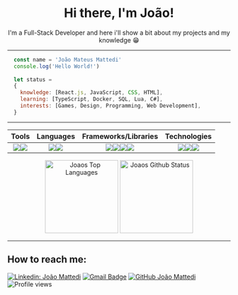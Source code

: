<h1 align="center">Hi there, I'm João!</h1>
<p align="center">I'm a Full-Stack Developer and here i'll show a bit about my projects and my knowledge 😁</p>

---

```js
  const name = 'João Mateus Mattedi'
  console.log('Hello World!')
  
  let status =
  { 
    knowledge: [React.js, JavaScript, CSS, HTML],
    learning: [TypeScript, Docker, SQL, Lua, C#],
    interests: [Games, Design, Programming, Web Development],
  }
 ```

---

<div align="center">

| Tools  | Languages | Frameworks/Libraries  | Technologies |  
|---|---|---|---|
|<div align="center"><img align="center" src="https://img.shields.io/badge/Visual%20Studio%20Code-0078d7.svg?style=for-the-badge&logo=visual-studio-code&logoColor=white" /><img align="center" src="https://img.shields.io/badge/github-%23121011.svg?style=for-the-badge&logo=github&logoColor=white" /></div>|<div align="center"><img align="center" src="https://img.shields.io/badge/javascript-%23323330.svg?style=for-the-badge&logo=javascript&logoColor=%23F7DF1E" /><img align="center" src="https://img.shields.io/badge/typescript-%23007ACC.svg?style=for-the-badge&logo=typescript&logoColor=white" /></div>|<div align="center"><img align="center" src="https://img.shields.io/badge/bootstrap-%23563D7C.svg?style=for-the-badge&logo=bootstrap&logoColor=white" /><img align="center" src="https://img.shields.io/badge/tailwindcss-%2338B2AC.svg?style=for-the-badge&logo=tailwind-css&logoColor=white" /><img align="center" src="https://img.shields.io/badge/redux-%23593d88.svg?style=for-the-badge&logo=redux&logoColor=white" /><img align="center" src="https://img.shields.io/badge/react-%2320232a.svg?style=for-the-badge&logo=react&logoColor=%2361DAFB" /></div>|<div align="center"><img align="center" src="https://img.shields.io/badge/html5-%23E34F26.svg?style=for-the-badge&logo=html5&logoColor=white" /><img align="center" src="https://img.shields.io/badge/css3-%231572B6.svg?style=for-the-badge&logo=css3&logoColor=white" /><img align="center" src="https://img.shields.io/badge/git-%23F05033.svg?style=for-the-badge&logo=git&logoColor=white" /></div>|

</div>

<div align="center">
  
  <img height="165em" alt="Joaos Top Languages" src="https://github-readme-stats.vercel.app/api/top-langs/?username=joaomattedi&layout=compact&theme=codeSTACKr&hide_border=true&bg_color=0D1117"/>

  <img height="165em" alt="Joaos Github Status" src="https://github-readme-stats.vercel.app/api?username=joaomattedi&theme=codeSTACKr&hide_border=true&bg_color=0D1117"/>

</div>

---

## How to reach me:

[![Linkedin: João Mattedi](https://img.shields.io/badge/-LinkedIn-blue?style=flat-square&logo=Linkedin&logoColor=white&link=https://www.linkedin.com/in/joao-mateus-mattedi/)](https://www.linkedin.com/in/joao-mateus-mattedi/)
[![Gmail Badge](https://img.shields.io/badge/-joaommattedi@gmail.com-006bed?style=flat-square&logo=Gmail&logoColor=white&link=mailto:joaommattedi@gmail.com)](mailto:joaommattedi@gmail.com)
[![GitHub João Mattedi]( https://img.shields.io/github/followers/joaomattedi?label=follow&style=social)](https://github.com/joaomattedi)
![Profile views](https://gpvc.arturio.dev/iagoassis21)

